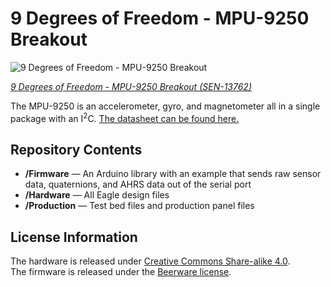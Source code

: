 9 Degrees of Freedom - MPU-9250 Breakout
========================================

![9 Degrees of Freedom - MPU-9250 Breakout](https://cdn.sparkfun.com/assets/parts/1/1/3/0/6/13762-00a.jpg)

[*9 Degrees of Freedom - MPU-9250 Breakout (SEN-13762)*](https://www.sparkfun.com/products/13762)

The MPU-9250 is an accelerometer, gyro, and magnetometer all in a single package with an I<sup>2</sup>C. [The datasheet can be found here.](https://cdn.sparkfun.com/assets/learn_tutorials/5/5/0/MPU9250REV1.0.pdf)

Repository Contents
-------------------

* **/Firmware** &mdash; An Arduino library with an example that sends raw sensor data, quaternions, and AHRS data out of the serial port
* **/Hardware** &mdash; All Eagle design files
* **/Production** &mdash; Test bed files and production panel files

License Information
-------------------
The hardware is released under [Creative Commons Share-alike 4.0](http://creativecommons.org/licenses/by-sa/4.0/).  
The firmware is released under the [Beerware license](http://en.wikipedia.org/wiki/Beerware).
